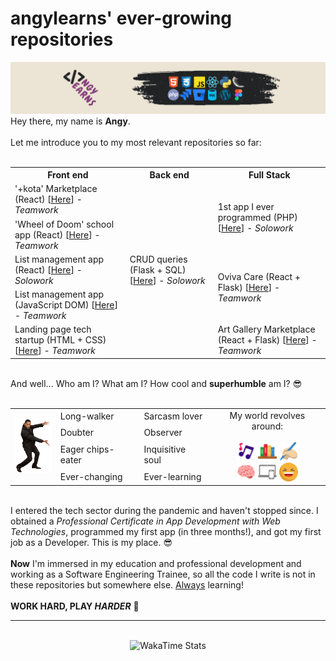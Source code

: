 <main class="container">
    <h1>angylearns' ever-growing repositories</h1>
    <img src="img/header.png">
    <section>
        Hey there, my name is <strong>Angy</strong>.<br><br>
        Let me introduce you to my most relevant repositories so far:<br><br>
        <table align="center">
            <tr>
                <th>Front end</th>
                <th>Back end</th>
                <th>Full Stack</th>
            </tr>
            <tr>
                <td>'+kota' Marketplace (React) [<a href="https://github.com/angylearns/marketplace_animals-p5e4">Here</a>] - <em>Teamwork</em></td>
                <td rowspan="5">CRUD queries (Flask + SQL) [<a href="https://github.com/angylearns/bd_malaguenos">Here</a>] - <em>Solowork</em></td>
                <td rowspan="2">1st app I ever programmed (PHP) [<a href="https://github.com/angylearns/proyecto_IFCD0210">Here</a>] - <em>Solowork</em></td>
            </tr>
            <tr>
                <td>'Wheel of Doom' school app (React) [<a href="https://github.com/angylearns/wheel_of_doom">Here</a>] - <em>Teamwork</em></td>
            </tr>
            <tr>
                <td>List management app (React) [<a href="https://github.com/angylearns/adminlistas_react">Here</a>] - <em>Solowork</em></td>
                <td rowspan="2">Oviva Care (React + Flask) [<a href="https://github.com/angylearns/oviva_care">Here</a>] - <em>Teamwork</em></td>
            </tr>
            <tr>
                <td>List management app (JavaScript DOM) [<a href="https://github.com/angylearns/adminlistas_g4">Here</a>] - <em>Teamwork</em></td>
            </tr>
            <tr>
                <td>Landing page tech startup (HTML + CSS) [<a href="https://github.com/angylearns/femtech_g3">Here</a>] - <em>Teamwork</em></td>
                <td>Art Gallery Marketplace (React + Flask) [<a href="https://github.com/angylearns/full_stack-art_callery">Here</a>] - <em>Teamwork</em></td>
            </tr>
        </table>
        <br>
        And well... Who am I? What am I? How cool and <strong>superhumble</strong> am I? 😎
        <br><br>
        <table align="center">
            <tr>
                <td rowspan="4">
                    <img src="img/willsmith.png" width="60px">
                </td>
                <td>Long-walker</td>
                <td>Sarcasm lover</td>
                <td align="center" rowspan="4">
                    My world revolves around:<br><br>
                    <img src="img/icons/music.svg" width="30px">
                    <img src="img/icons/books.svg" width="30px">
                    <img src="img/icons/writing.svg" width="30px"><br>
                    <img src="img/icons/brain.svg" width="30px">
                    <img src="img/icons/devices.svg" width="30px">
                    <img src="img/icons/laughing.svg" width="30px">
                </td>
            </tr>
            <tr>
                <td>Doubter</td>
                <td>Observer</td>
            </tr>
            <tr>
                <td>Eager chips-eater</td>
                <td>Inquisitive soul</td>
            </tr>
            <tr>
                <td>Ever-changing</td>
                <td>Ever-learning</td>
            </tr>
        </table><br>
        I entered the tech sector during the pandemic and haven't stopped since. I obtained a <em>Professional Certificate in App Development with Web Technologies</em>, programmed my first app (in three months!), and got my first job as a Developer. This is my place. 😎
        <br><br>
        <strong>Now</strong> I'm immersed in my education and professional development and working as a Software Engineering Trainee, so all the code I write is not in these repositories but somewhere else. <u>Always</u> learning!
        <br><br>
        <strong>WORK HARD, PLAY <em>HARDER</em></strong> 🤘
    </section>
    <hr>
    <br>
    <div align="center"><img src="https://github-readme-stats.vercel.app/api/wakatime?username=angylearns&layout=compact&custom_title=How%20obsessed%20I've%20been%20with%20coding%20in%20the%20last%207%20days&theme=highcontrast" alt="WakaTime Stats" width="600px"></div>
</main>
